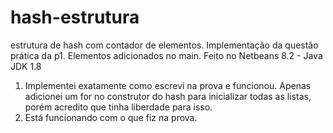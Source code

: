 # hash-estrutura
estrutura de hash com contador de elementos.
Implementação da questão prática da p1.
Elementos adicionados no main.
Feito no Netbeans 8.2 - Java JDK 1.8

1) Implementei exatamente como escrevi na prova e funcionou. Apenas adicionei um for no construtor do hash para inicializar todas as listas, porém acredito que tinha liberdade para isso.
2) Está funcionando com o que fiz na prova.
